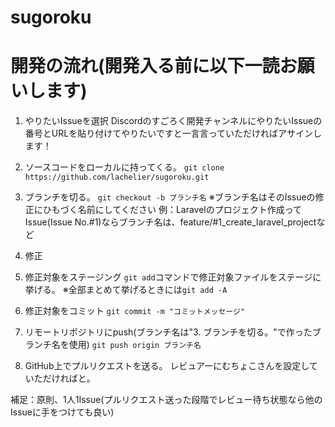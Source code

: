 # sugoroku


# 開発の流れ(開発入る前に以下一読お願いします)

1. やりたいIssueを選択
Discordのすごろく開発チャンネルにやりたいIssueの番号とURLを貼り付けてやりたいですと一言言っていただければアサインします！

2. ソースコードをローカルに持ってくる。
`git clone https://github.com/lachelier/sugoroku.git`

3. ブランチを切る。
`git checkout -b ブランチ名`
※ブランチ名はそのIssueの修正にひもづく名前にしてください
例：Laravelのプロジェクト作成ってIssue(Issue No.#1)ならブランチ名は、feature/#1_create_laravel_projectなど

4. 修正

5. 修正対象をステージング
`git add`コマンドで修正対象ファイルをステージに挙げる。
※全部まとめて挙げるときには`git add -A`

6. 修正対象をコミット
`git commit -m "コミットメッセージ"`

7. リモートリポジトリにpush(ブランチ名は"3. ブランチを切る。"で作ったブランチ名を使用)
`git push origin ブランチ名`

8. GitHub上でプルリクエストを送る。
レビュアーにむちょこさんを設定していただければと。

補足：原則、1人1Issue(プルリクエスト送った段階でレビュー待ち状態なら他のIssueに手をつけても良い)
